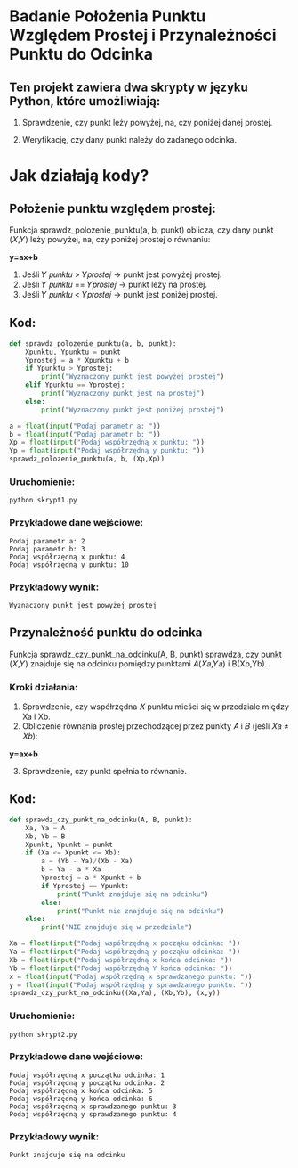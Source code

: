 # Badanie Położenia Punktu Względem Prostej i Przynależności Punktu do Odcinka
## Ten projekt zawiera dwa skrypty w języku Python, które umożliwiają:

1. Sprawdzenie, czy punkt leży powyżej, na, czy poniżej danej prostej.

2. Weryfikację, czy dany punkt należy do zadanego odcinka.

# Jak działają kody?
## Położenie punktu względem prostej:
Funkcja sprawdz_polozenie_punktu(a, b, punkt) oblicza, czy dany punkt 
(𝑋,𝑌) leży powyżej, na, czy poniżej prostej o równaniu:

**y=ax+b**

1. Jeśli 𝑌 𝑝𝑢𝑛𝑘𝑡𝑢 > 𝑌𝑝𝑟𝑜𝑠𝑡𝑒𝑗 → punkt jest powyżej prostej.
2. Jeśli 𝑌 𝑝𝑢𝑛𝑘𝑡𝑢 == 𝑌𝑝𝑟𝑜𝑠𝑡𝑒𝑗 → punkt leży na prostej.
3. Jeśli 𝑌 𝑝𝑢𝑛𝑘𝑡𝑢 < 𝑌𝑝𝑟𝑜𝑠𝑡𝑒𝑗 → punkt jest poniżej prostej.

## Kod:
```python
def sprawdz_polozenie_punktu(a, b, punkt):
    Xpunktu, Ypunktu = punkt
    Yprostej = a * Xpunktu + b
    if Ypunktu > Yprostej:
        print("Wyznaczony punkt jest powyżej prostej")
    elif Ypunktu == Yprostej:
        print("Wyznaczony punkt jest na prostej")
    else:
        print("Wyznaczony punkt jest poniżej prostej")

a = float(input("Podaj parametr a: "))
b = float(input("Podaj parametr b: "))
Xp = float(input("Podaj współrzędną x punktu: "))
Yp = float(input("Podaj współrzędną y punktu: "))
sprawdz_polozenie_punktu(a, b, (Xp,Xp))
```

### Uruchomienie:
    python skrypt1.py

### Przykładowe dane wejściowe:
    Podaj parametr a: 2
    Podaj parametr b: 3
    Podaj współrzędną x punktu: 4
    Podaj współrzędną y punktu: 10

### Przykładowy wynik:
    Wyznaczony punkt jest powyżej prostej

## Przynależność punktu do odcinka
Funkcja sprawdz_czy_punkt_na_odcinku(A, B, punkt) sprawdza, czy punkt (𝑋,𝑌) znajduje się na odcinku pomiędzy punktami 𝐴(𝑋𝑎,𝑌𝑎) i B(Xb,Yb).

### Kroki działania:
1. Sprawdzenie, czy współrzędna 𝑋 punktu mieści się w przedziale między Xa i Xb.
2. Obliczenie równania prostej przechodzącej przez punkty 𝐴 i 𝐵 (jeśli 𝑋𝑎 ≠ 𝑋𝑏):
   
**y=ax+b**

3. Sprawdzenie, czy punkt spełnia to równanie.

## Kod:
```python
def sprawdz_czy_punkt_na_odcinku(A, B, punkt):
    Xa, Ya = A
    Xb, Yb = B
    Xpunkt, Ypunkt = punkt
    if (Xa <= Xpunkt <= Xb):
        a = (Yb - Ya)/(Xb - Xa)
        b = Ya - a * Xa
        Yprostej = a * Xpunkt + b
        if Yprostej == Ypunkt:
            print("Punkt znajduje się na odcinku")
        else:
            print("Punkt nie znajduje się na odcinku")
    else:
        print("NIE znajduje się w przedziale")

Xa = float(input("Podaj współrzędną x począku odcinka: "))
Ya = float(input("Podaj współrzędną y począku odcinka: "))
Xb = float(input("Podaj współrzędną x końca odcinka: "))
Yb = float(input("Podaj współrzędną Y końca odcinka: "))
x = float(input("Podaj współrzędną x sprawdzanego punktu: "))
y = float(input("Podaj współrzędną y sprawdzanego punktu: "))
sprawdz_czy_punkt_na_odcinku((Xa,Ya), (Xb,Yb), (x,y))
```

### Uruchomienie:
    python skrypt2.py

### Przykładowe dane wejściowe:
    Podaj współrzędną x początku odcinka: 1
    Podaj współrzędną y początku odcinka: 2
    Podaj współrzędną x końca odcinka: 5
    Podaj współrzędną y końca odcinka: 6
    Podaj współrzędną x sprawdzanego punktu: 3
    Podaj współrzędną y sprawdzanego punktu: 4

### Przykładowy wynik:
    Punkt znajduje się na odcinku
